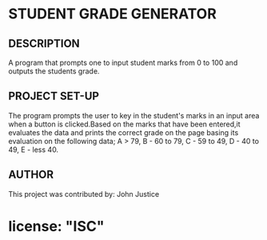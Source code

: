 # STUDENT GRADE GENERATOR

## DESCRIPTION
 A program that prompts one to input student marks from 0 to 100 and outputs the students grade.

## PROJECT SET-UP
The program prompts the user to key in the student's marks in an input area when a button is clicked.Based on the marks that have been entered,it evaluates the data and prints the correct grade on the page basing its evaluation on the following data; A > 79, B - 60 to 79, C -  59 to 49, D - 40 to 49, E - less 40.

## AUTHOR
 This project was contributed by:
 John Justice

 # license: "ISC"